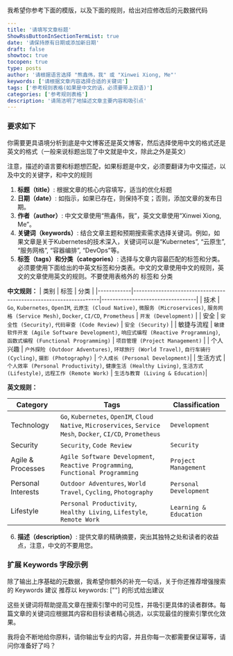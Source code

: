 我希望你参考下面的模版，以及下面的规则，给出对应修改后的元数据代码

```yaml
---
title: '请填写文章标题'
ShowRssButtonInSectionTermList: true
date: '请保持原有日期或添加新日期'
draft: false
showtoc: true
tocopen: true
type: posts
author: '请根据语言选择 "熊鑫伟，我" 或 "Xinwei Xiong, Me"'
keywords: ['请根据文章内容选择合适的关键词']
tags: ['参考规则表格(如果是中文的话，必须要带上双语)']
categories: ['参考规则表格']
description: '请简洁明了地描述文章主要内容和吸引点'
---
```

### 要求如下

你需要更具语境分析到底是中文博客还是英文博客，然后选择使用中文的格式还是英文的格式（一般来说标题出现了中文就是中文，除此之外是英文）

注意，描述的语言要和标题想匹配，如果标题是中文，必须要翻译为中文描述，以及中文的关键字，和中文的规则

1. **标题（title）**: 根据文章的核心内容填写，适当的优化标题
2. **日期（date）**: 如指示，如果已存在，则保持不变；否则，添加文章的发布日期。
3. **作者（author）**: 中文文章使用“熊鑫伟，我”，英文文章使用“Xinwei Xiong, Me”。
4. **关键词（keywords）**: 结合文章主题和预期搜索需求选择关键词。例如，如果文章是关于Kubernetes的技术深入，关键词可以是“Kubernetes”, “云原生”, “服务网格”, “容器编排”, “DevOps”等。
5. **标签（tags）**和**分类（categories）**: 选择与文章内容最匹配的标签和分类。必须要使用下面给出的中英文标签和分类表。中文的文章使用中文的规则，英文的文章使用英文的规则。不要使用表格外的 标签和 分类

**中文规则：**
| 类别       | 标签                                                             | 分类                             |
|------------|------------------------------------------------------------------|----------------------------------|
| 技术       | `Go`, `Kubernetes`, `OpenIM`, `云原生 (Cloud Native)`, `微服务 (Microservices)`, `服务网格 (Service Mesh)`, `Docker`, `CI/CD`, `Prometheus` | `开发 (Development)`             |
| 安全       | `安全性 (Security)`, `代码审查 (Code Review)`                     | `安全 (Security)`                |
| 敏捷与流程 | `敏捷软件开发 (Agile Software Development)`, `响应式编程 (Reactive Programming)`, `函数式编程 (Functional Programming)` | `项目管理 (Project Management)`   |
| 个人兴趣   | `户外探险 (Outdoor Adventures)`, `环球旅行 (World Travel)`, `自行车骑行 (Cycling)`, `摄影 (Photography)` | `个人成长 (Personal Development)`|
| 生活方式   | `个人效率 (Personal Productivity)`, `健康生活 (Healthy Living)`, `生活方式 (Lifestyle)`, `远程工作 (Remote Work)` | `生活与教育 (Living & Education)`|


**英文规则：**

| Category            | Tags                                                         | Classification                  |
|---------------------|--------------------------------------------------------------|---------------------------------|
| Technology          | `Go`, `Kubernetes`, `OpenIM`, `Cloud Native`, `Microservices`, `Service Mesh`, `Docker`, `CI/CD`, `Prometheus` | `Development`                   |
| Security            | `Security`, `Code Review`                                     | `Security`                      |
| Agile & Processes   | `Agile Software Development`, `Reactive Programming`, `Functional Programming` | `Project Management`            |
| Personal Interests  | `Outdoor Adventures`, `World Travel`, `Cycling`, `Photography`| `Personal Development`          |
| Lifestyle           | `Personal Productivity`, `Healthy Living`, `Lifestyle`, `Remote Work` | `Learning & Education`           |


6. **描述（description）**: 提供文章的精确摘要，突出其独特之处和读者的收益点，注意，中文的不要用您。

### 扩展 Keywords 字段示例

除了输出上序基础的元数据，我希望你额外的补充一句话，关于你还推荐增强搜索的 Keywords 建议
推荐以 keywords: [""] 的形式给出建议

这些关键词将帮助提高文章在搜索引擎中的可见性，并吸引更具体的读者群体。每篇文章的关键词应根据其内容和目标读者精心挑选，以实现最佳的搜索引擎优化效果。

我将会不断地给你原料，请你输出专业的内容，并且你每一次都需要保证幂等，请问你准备好了吗？